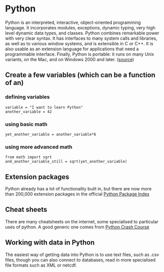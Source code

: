 # Python
Python is an interpreted, interactive, object-oriented programming language. It incorporates modules, exceptions, dynamic typing, very high level dynamic data types, and classes. Python combines remarkable power with very clear syntax. It has interfaces to many system calls and libraries, as well as to various window systems, and is extensible in C or C++. It is also usable as an extension language for applications that need a programmable interface. Finally, Python is portable: it runs on many Unix variants, on the Mac, and on Windows 2000 and later. ([source](https://docs.python.org/3/faq/general.html#what-is-python))

## Create a few variables (which can be a function of an)
### defining variables
```
variable = "I want to learn Python"              
another_variable = 42
```

### using basic math
```
yet_another_variable = another_variable*6
```

### using more advanced math
```
from math import sqrt
and_another_variable_still = sqrt(yet_another_variable)
```

## Extension packages
Python already has a lot of functionality built in, but there are now more than 200,000 extension packages in the official [Python Package Index](https://pypi.org/)

## Cheat sheets
There are many cheatsheets on the internet, some specialised to particular uses of python. A good generic one comes from [Python Crash Course](https://ehmatthes.github.io/pcc_2e/cheat_sheets/cheat_sheets/)

## Working with data in Python
The easiest way of getting data into Python is to use text files, such as .csv files, though you can also connect to databases, read in more specialised file formats such as XML or netcdf.